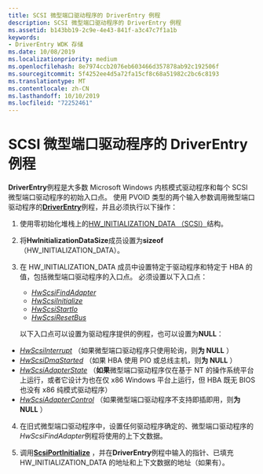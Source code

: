 ```yaml
---
title: SCSI 微型端口驱动程序的 DriverEntry 例程
description: SCSI 微型端口驱动程序的 DriverEntry 例程
ms.assetid: b143bb19-2c9e-4e43-841f-a3c47c7f1a1b
keywords:
- DriverEntry WDK 存储
ms.date: 10/08/2019
ms.localizationpriority: medium
ms.openlocfilehash: 8e7974ccb2076eb603466d357878ab92c192506f
ms.sourcegitcommit: 5f4252ee4d5a72fa15cf8c68a51982c2bc6c8193
ms.translationtype: MT
ms.contentlocale: zh-CN
ms.lasthandoff: 10/10/2019
ms.locfileid: "72252461"
---
```

# <a name="scsi-miniport-drivers-driverentry-routine"></a>SCSI 微型端口驱动程序的 DriverEntry 例程

**DriverEntry**例程是大多数 Microsoft Windows 内核模式驱动程序和每个 SCSI 微型端口驱动程序的初始入口点。 使用 PVOID 类型的两个输入参数调用微型端口驱动程序的[**DriverEntry**](driverentry-of-scsi-miniport-driver.md)例程，并且必须执行以下操作：

1. 使用零初始化堆栈上的[HW_INITIALIZATION_DATA （SCSI）](https://docs.microsoft.com/windows-hardware/drivers/ddi/content/srb/ns-srb-_hw_initialization_data)结构。

2. 将**HwInitializationDataSize**成员设置为**sizeof**（HW_INITIALIZATION_DATA）。

3. 在 HW_INITIALIZATION_DATA 成员中设置特定于驱动程序和特定于 HBA 的值，包括微型端口驱动程序的入口点。 必须设置以下入口点：

   - [*HwScsiFindAdapter*](https://docs.microsoft.com/previous-versions/windows/hardware/drivers/ff557300(v=vs.85))
   - [*HwScsiInitialize*](https://docs.microsoft.com/previous-versions/windows/hardware/drivers/ff557302(v=vs.85))
   - [*HwScsiStartIo*](https://docs.microsoft.com/previous-versions/windows/hardware/drivers/ff557323(v=vs.85))
   - [*HwScsiResetBus*](https://docs.microsoft.com/previous-versions/windows/hardware/drivers/ff557318(v=vs.85))

    以下入口点可以设置为驱动程序提供的例程，也可以设置为**NULL**：

  - [*HwScsiInterrupt*](https://docs.microsoft.com/previous-versions/windows/hardware/drivers/ff557312(v=vs.85)) （如果微型端口驱动程序只使用轮询，则**为 NULL** ）
  - [*HwScsiDmaStarted*](https://docs.microsoft.com/previous-versions/windows/hardware/drivers/ff557291(v=vs.85)) （如果 HBA 使用 PIO 或总线主机，则**为 NULL** ）
  - [*HwScsiAdapterState*](https://docs.microsoft.com/previous-versions/windows/hardware/drivers/ff557278(v=vs.85)) （**如果**微型端口驱动程序仅在基于 NT 的操作系统平台上运行，或者它设计为也在仅 x86 Windows 平台上运行，但 HBA 既无 BIOS 也没有 x86 纯模式驱动程序）
  - [*HwScsiAdapterControl*](https://docs.microsoft.com/previous-versions/windows/hardware/drivers/ff557274(v=vs.85)) （如果微型端口驱动程序不支持即插即用，则**为 NULL** ）

4. 在旧式微型端口驱动程序中，设置任何驱动程序确定的、微型端口驱动程序的*HwScsiFindAdapter*例程将使用的上下文数据。

5. 调用[**ScsiPortInitialize**](https://docs.microsoft.com/windows-hardware/drivers/ddi/content/srb/nf-srb-scsiportinitialize) ，并在**DriverEntry**例程中输入的指针、已填充 HW_INITIALIZATION_DATA 的地址和上下文数据的地址（如果有）。
